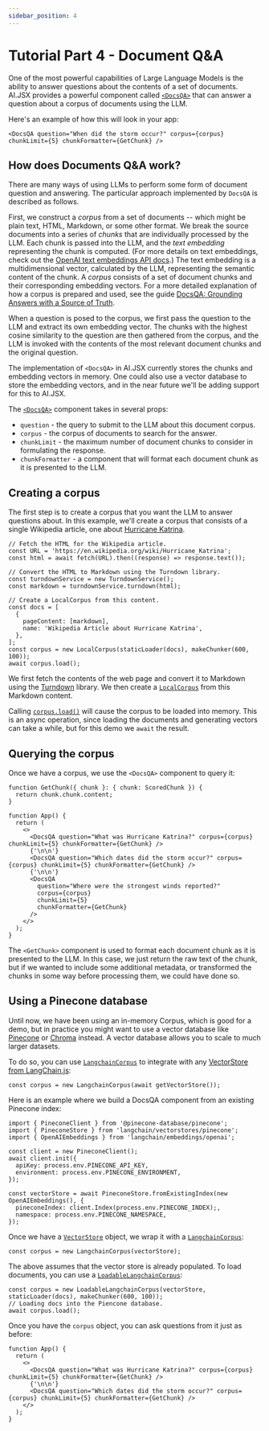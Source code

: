 ```yaml
---
sidebar_position: 4
---
```


# Tutorial Part 4 - Document Q&A

One of the most powerful capabilities of Large Language Models is the ability to
answer questions about the contents of a set of documents. AI.JSX provides a powerful
component called [`<DocsQA>`](../api/modules/batteries_docs#docsqa) that can answer a question about a corpus of documents
using the LLM.

Here's an example of how this will look in your app:

```tsx filename="packages/tutorial/src/docsqa.tsx"
<DocsQA question="When did the storm occur?" corpus={corpus} chunkLimit={5} chunkFormatter={GetChunk} />
```

## How does Documents Q&A work?

There are many ways of using LLMs to perform some form of document question and answering.
The particular approach implemented by `DocsQA` is described as follows.

First, we construct a _corpus_ from a set of documents -- which might be plain text, HTML,
Markdown, or some other format. We break the source documents into a series of _chunks_
that are individually processed by the LLM. Each chunk is passed into the LLM,
and the _text embedding_ representing the chunk is computed. (For more details on text
embeddings, check out the [OpenAI text embeddings API docs](https://platform.openai.com/docs/guides/embeddings).) The text embedding is a multidimensional vector, calculated by the LLM,
representing the semantic content of the chunk. A _corpus_ consists of a set of document chunks and their corresponding embedding vectors.
For a more detailed explanation of how a corpus is prepared and used, see the guide [DocsQA: Grounding Answers with a Source of Truth](../guides/docsqa.md#overview).

When a question is posed to the corpus, we first pass the question to the LLM and extract
its own embedding vector. The chunks with the highest cosine similarity to the question
are then gathered from the corpus, and the LLM is invoked with the contents of the
most relevant document chunks and the original question.

The implementation of `<DocsQA>` in AI.JSX currently stores the chunks and embedding
vectors in memory. One could also use a vector database to store the embedding vectors, and
in the near future we'll be adding support for this to AI.JSX.

The [`<DocsQA>`](../api/modules/batteries_docs#docsqa) component takes in several props:

- `question` - the query to submit to the LLM about this document corpus.
- `corpus` - the corpus of documents to search for the answer.
- `chunkLimit` - the maximum number of document chunks to consider in formulating the response.
- `chunkFormatter` - a component that will format each document chunk as it is presented to the LLM.

## Creating a corpus

The first step is to create a corpus that you want the LLM to answer questions about.
In this example, we'll create a corpus that consists of a single
Wikipedia article, one about [Hurricane Katrina](https://en.wikipedia.org/wiki/Hurricane_Katrina).

```tsx filename="packages/tutorial/src/docsqa.tsx"
// Fetch the HTML for the Wikipedia article.
const URL = 'https://en.wikipedia.org/wiki/Hurricane_Katrina';
const html = await fetch(URL).then((response) => response.text());

// Convert the HTML to Markdown using the Turndown library.
const turndownService = new TurndownService();
const markdown = turndownService.turndown(html);

// Create a LocalCorpus from this content.
const docs = [
  {
    pageContent: [markdown],
    name: 'Wikipedia Article about Hurricane Katrina',
  },
];
const corpus = new LocalCorpus(staticLoader(docs), makeChunker(600, 100));
await corpus.load();
```

We first fetch the contents of the web page and convert it to Markdown using
the [Turndown](https://github.com/mixmark-io/turndown) library. We then create
a [`LocalCorpus`](../api/classes/batteries_docs.LocalCorpus) from this Markdown content.

Calling [`corpus.load()`](../api/classes/batteries_docs.LocalCorpus#load) will cause the corpus to be loaded into memory.
This is an async operation, since loading the documents and generating vectors
can take a while, but for this demo we `await` the result.

## Querying the corpus

Once we have a corpus, we use the `<DocsQA>` component to query it:

```tsx filename="packages/tutorial/src/docsqa.tsx"
function GetChunk({ chunk }: { chunk: ScoredChunk }) {
  return chunk.chunk.content;
}

function App() {
  return (
    <>
      <DocsQA question="What was Hurricane Katrina?" corpus={corpus} chunkLimit={5} chunkFormatter={GetChunk} />
      {'\n\n'}
      <DocsQA question="Which dates did the storm occur?" corpus={corpus} chunkLimit={5} chunkFormatter={GetChunk} />
      {'\n\n'}
      <DocsQA
        question="Where were the strongest winds reported?"
        corpus={corpus}
        chunkLimit={5}
        chunkFormatter={GetChunk}
      />
    </>
  );
}
```

The `<GetChunk>` component is used to format each document chunk as it is presented
to the LLM. In this case, we just return the raw text of the chunk, but if we wanted
to include some additional metadata, or transformed the chunks in some way before
processing them, we could have done so.

## Using a Pinecone database

Until now, we have been using an in-memory Corpus, which is good for a demo, but in practice you might want to use a vector database like [Pinecone](https://www.pinecone.io/) or [Chroma](https://www.trychroma.com/) instead. A vector database allows you to scale to much larger datasets.

To do so, you can use [`LangchainCorpus`](../api/classes/batteries_docs.LangChainCorpus) to integrate with any [VectorStore from LangChain.js](https://js.langchain.com/docs/modules/indexes/vector_stores/integrations/):

```tsx
const corpus = new LangchainCorpus(await getVectorStore());
```

Here is an example where we build a DocsQA component from an existing Pinecone index:

```tsx
import { PineconeClient } from '@pinecone-database/pinecone';
import { PineconeStore } from 'langchain/vectorstores/pinecone';
import { OpenAIEmbeddings } from 'langchain/embeddings/openai';

const client = new PineconeClient();
await client.init({
  apiKey: process.env.PINECONE_API_KEY,
  environment: process.env.PINECONE_ENVIRONMENT,
});

const vectorStore = await PineconeStore.fromExistingIndex(new OpenAIEmbeddings(), {
  pineconeIndex: client.Index(process.env.PINECONE_INDEX);,
  namespace: process.env.PINECONE_NAMESPACE,
});
```

Once we have a [`VectorStore`](https://js.langchain.com/docs/modules/indexes/vector_stores/) object, we wrap it with a [`LangchainCorpus`](../api/classes/batteries_docs.LangChainCorpus):

```tsx
const corpus = new LangchainCorpus(vectorStore);
```

The above assumes that the vector store is already populated.
To load documents, you can use a [`LoadableLangchainCorpus`](../api/classes/batteries_docs.LoadableLangchainCorpus):

```tsx
const corpus = new LoadableLangchainCorpus(vectorStore, staticLoader(docs), makeChunker(600, 100));
// Loading docs into the Piencone database.
await corpus.load();
```

Once you have the `corpus` object, you can ask questions from it just as before:

```tsx
function App() {
  return (
    <>
      <DocsQA question="What was Hurricane Katrina?" corpus={corpus} chunkLimit={5} chunkFormatter={GetChunk} />
      {'\n\n'}
      <DocsQA question="Which dates did the storm occur?" corpus={corpus} chunkLimit={5} chunkFormatter={GetChunk} />
    </>
  );
}
```

<!-- Alternatively, [Fixie](https://www.fixie.ai) also provides a fully-managed Corpus solution you could drop in instead. -->
